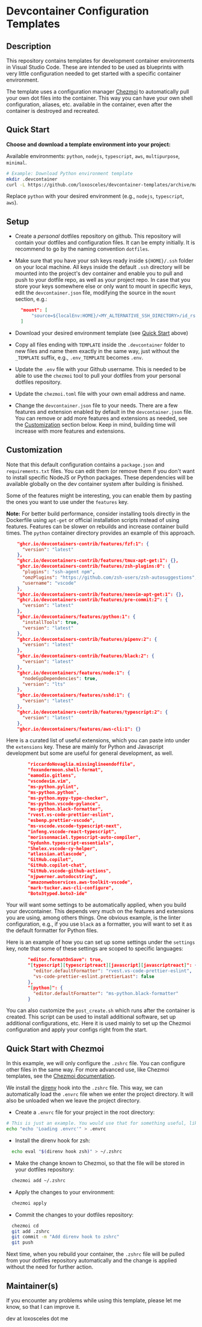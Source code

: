 # Devcontainer Configuration Templates

## Description

This repository contains templates for development container environments in
Visual Studio Code. These are intended to be used as blueprints with very little
configuration needed to get started with a specific container environment.

The template uses a configuration manager [Chezmoi](https://www.chezmoi.io/) to
automatically pull your own dot files into the container. This way you can have
your own shell configuration, aliases, etc. available in the container, even
after the container is destroyed and recreated.

## Quick Start

**Choose and download a template environment into your project:**

Available environments: `python`, `nodejs`, `typescript`, `aws`, `multipurpose`, `minimal`.

```sh
# Example: Download Python environment template
mkdir .devcontainer
curl -L https://github.com/loxosceles/devcontainer-templates/archive/main.tar.gz | tar -xz --strip-components=2 -C .devcontainer devcontainer-templates-main/python
```

Replace `python` with your desired environment (e.g., `nodejs`, `typescript`, `aws`).

## Setup

- Create a _personal_ dotfiles repository on github. This repository will contain
  your dotfiles and configuration files. It can be empty initially. It is
  recommend to go by the naming convention `dotfiles`.

- Make sure that you have your ssh keys ready inside `${HOME}/.ssh` folder on
  your local machine. All keys inside the default `.ssh` directory will be
  mounted into the project's dev container and enable you to pull and push to
  your dotfile repo, as well as your project repo.
  In case that you store your keys somewhere else or only want to
  mount in specific keys, edit the `devcontainer.json` file, modifying the
  source in the `mount` section, e.g.:

  ```json
    "mount": [
        "source=${localEnv:HOME}/<MY_ALTERNATIVE_SSH_DIRECTORY>/id_rsa,target=/root/.ssh/id_rsa,type=bind,consistency=cached"
    ]
  ```

- Download your desired environment template (see [Quick Start](#quick-start) above)

- Copy all files ending with `TEMPLATE` inside the `.devcontainer` folder to new files and name them exactly in the same way, just without the `_TEMPLATE` suffix, e.g., `.env_TEMPLATE` becomes `.env`.

- Update the `.env` file with your Github username. This is needed to be able to use the `chezmoi` tool to pull your dotfiles from your personal dotfiles repository.
- Update the `chezmoi.toml` file with your own email address and name.
- Change the `devcontainer.json` file to your needs. There are a few features and extension enabled by default in the `devcontainer.json` file. You can remove or add more features and extensions as needed, see the [Customization](#customization) section below. Keep in mind, building time will increase with more features and extensions.

## Customization

Note that this default configuration contains a `package.json` and
`requirements.txt` files. You can edit them (or remove them if you don't want to install specific NodeJS or Python packages. These dependencies will be available globally on the dev container system after building is finished.

Some of the features might be interesting, you can enable them by pasting the
ones you want to use under the `features` key.

**Note:** For better build performance, consider installing tools directly in the Dockerfile using `apt-get` or official installation scripts instead of using features. Features can be slower on rebuilds and increase container build times. The `python` container directory provides an example of this approach.

```json
    "ghcr.io/devcontainers-contrib/features/fzf:1": {
      "version": "latest"
    },
    "ghcr.io/devcontainers-contrib/features/tmux-apt-get:1": {},
    "ghcr.io/devcontainers-contrib/features/zsh-plugins:0": {
      "plugins": "ssh-agent npm",
      "omzPlugins": "https://github.com/zsh-users/zsh-autosuggestions",
      "username": "vscode"
    },
    "ghcr.io/devcontainers-contrib/features/neovim-apt-get:1": {},
    "ghcr.io/devcontainers-contrib/features/pre-commit:2": {
      "version": "latest"
    },
    "ghcr.io/devcontainers/features/python:1": {
      "installTools": true,
      "version": "latest"
    },
    "ghcr.io/devcontainers-contrib/features/pipenv:2": {
      "version": "latest"
    },
    "ghcr.io/devcontainers-contrib/features/black:2": {
      "version": "latest"
    },
    "ghcr.io/devcontainers/features/node:1": {
      "nodeGypDependencies": true,
      "version": "lts"
    },
    "ghcr.io/devcontainers/features/sshd:1": {
      "version": "latest"
    },
    "ghcr.io/devcontainers-contrib/features/typescript:2": {
      "version": "latest"
    },
    "ghcr.io/devcontainers/features/aws-cli:1": {}
```

Here is a curated list of useful extensions, which you can paste into under the
`extensions` key. These are mainly for Python and Javascript development but
some are useful for general development, as well.

```json
        "riccardoNovaglia.missinglineendoffile",
        "foxundermoon.shell-format",
        "eamodio.gitlens",
        "vscodevim.vim",
        "ms-python.pylint",
        "ms-python.python",
        "ms-python.mypy-type-checker",
        "ms-python.vscode-pylance",
        "ms-python.black-formatter",
        "rvest.vs-code-prettier-eslint",
        "esbenp.prettier-vscode",
        "ms-vscode.vscode-typescript-next",
        "infeng.vscode-react-typescript",
        "morissonmaciel.typescript-auto-compiler",
        "Gydunhn.typescript-essentials",
        "Shelex.vscode-cy-helper",
        "atlassian.atlascode",
        "GitHub.copilot",
        "GitHub.copilot-chat",
        "GitHub.vscode-github-actions",
        "njpwerner.autodocstring",
        "amazonwebservices.aws-toolkit-vscode",
        "mark-tucker.aws-cli-configure",
        "Boto3typed.boto3-ide"
```

Your will want some settings to be automatically applied, when you build your
devcontainer. This depends very much on the features and extensions you are
using, among others things. One obvious example, is the linter configuration,
e.g., if you use `black` as a formatter, you will want to set it as the default
formatter for Python files.

Here is an example of how you can set up some settings under the `settings` key,
note that some of these settings are scoped to specific languages:

```json
        "editor.formatOnSave": true,
        "[typescript][typescriptreact][javascript][javascriptreact]": {
          "editor.defaultFormatter": "rvest.vs-code-prettier-eslint",
          "vs-code-prettier-eslint.prettierLast": false
        },
        "[python]": {
          "editor.defaultFormatter": "ms-python.black-formatter"
        }
```

You can also customize the `post_create.sh` which runs after the container is created. This script can be used to install additional software, set up additional configurations, etc. Here it is used mainly to set up the Chezmoi configuration and apply your configs right from the start.

## Quick Start with Chezmoi

In this example, we will only configure the `.zshrc` file. You can configure other files in the same way. For more advanced use, like Chezmoi templates, see the [Chezmoi documentation](https://www.chezmoi.io/reference).

We install the [direnv](https://direnv.net/) hook into the `.zshrc` file. This
way, we can automatically load the `.envrc` file when we enter the project
directory. It will also be unloaded when we leave the project directory.

- Create a `.envrc` file for your project in the root directory:

```sh
# This is just an example. You would use that for something useful, like setting environment variables.
echo "echo 'Loading .envrc'" > .envrc
```

- Install the direnv hook for zsh:

```sh
  echo eval "$(direnv hook zsh)" > ~/.zshrc
```

- Make the change known to Chezmoi, so that the file will be stored in your dotfiles repository:

```sh
  chezmoi add ~/.zshrc
```

- Apply the changes to your environment:

```sh
  chezmoi apply
```

- Commit the changes to your dotfiles repository:

```sh
  chezmoi cd
  git add .zshrc
  git commit -m "Add direnv hook to zshrc"
  git push
```

Next time, when you rebuild your container, the `.zshrc` file will be pulled from your dotfiles repository automatically and the change is applied without the need for further action.

## Maintainer(s)

If you encounter any problems while using this template, please let me know, so that I can improve it.

dev at loxosceles dot me
